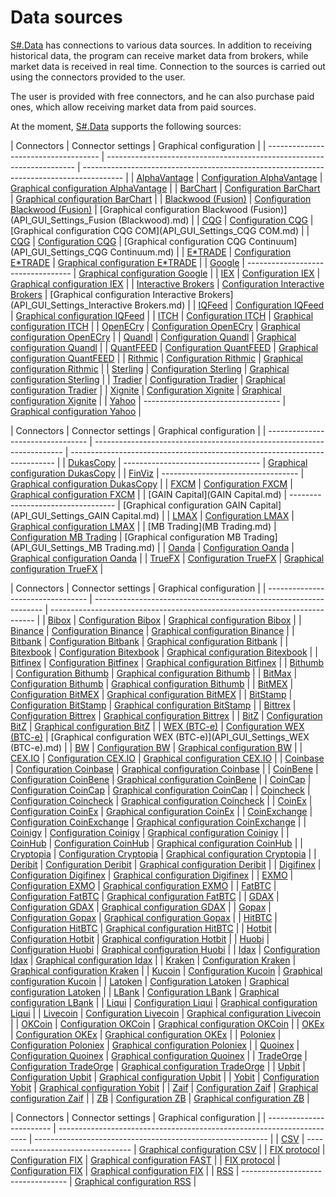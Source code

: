# Data sources

[S\#.Data](Hydra.md) has connections to various data sources. In addition to receiving historical data, the program can receive market data from brokers, while market data is received in real time. Connection to the sources is carried out using the connectors provided to the user. 

The user is provided with free connectors, and he can also purchase paid ones, which allow receiving market data from paid sources.

At the moment, [S\#.Data](Hydra.md) supports the following sources:

| Connectors
                         | Connector settings
                                                   | Graphical configuration
                                                                |
| ------------------------------------ | ---------------------------------------------------------------------- | ---------------------------------------------------------------------------------------- |
| [AlphaVantage](AlphaVantage.md)
    | [Configuration AlphaVantage](AlphaVantageConnectorsSettings.md)
      | [Graphical configuration AlphaVantage](API_GUI_Settings_AlphaVantage.md)
               |
| [BarChart](BarChart.md)
            | [Configuration BarChart](BarChartConnectorsSettings.md)
              | [Graphical configuration BarChart](API_GUI_Settings_Barchart.md)
                       |
| [Blackwood (Fusion)](Blackwood.md)
 | [Configuration Blackwood (Fusion)](BlackwoodConnectorsSettings.md)
   | [Graphical configuration Blackwood (Fusion)](API_GUI_Settings_Fusion (Blackwood).md)
   |
| [CQG](CQG.md)
                      | [Configuration CQG](CQGConnectorsSettings.md)
                        | [Graphical configuration CQG COM](API_GUI_Settings_CQG COM.md)
                         |
| [CQG](CQG.md)
                      | [Configuration CQG](CQGConnectorsSettings.md)
                        | [Graphical configuration CQG Continuum](API_GUI_Settings_CQG Continuum.md)
             |
| [E\*TRADE](ETrade.md)
              | [Configuration E\*TRADE](ETradeConnectorsSettings.md)
                | [Graphical configuration E\*TRADE](API_GUI_Settings_E_TRADE.md)
                        |
| [Google](Google.md)
                | \-\-\-\-\-\-\-\-\-\-\-\-\-\-\-\-\-\-\-\-\-\-\-\-\-\-\-\-\-\-\-\-\-\-
 | [Graphical configuration Google](API_GUI_Settings_Google.md)
                           |
| [IEX](IEX.md)
                      | [Configuration IEX](IEXConnectorsSettings.md)
                        | [Graphical configuration IEX](API_GUI_Settings_IEX.md)
                                 |
| [Interactive Brokers](IB.md)
       | [Configuration Interactive Brokers](IBSettings.md)
                   | [Graphical configuration Interactive Brokers](API_GUI_Settings_Interactive Brokers.md)
 |
| [IQFeed](IQFeed.md)
                | [Configuration IQFeed](IQFeedConnectorsSettings.md)
                  | [Graphical configuration IQFeed](API_GUI_Settings_IQFeed.md)
                           |
| [ITCH](ITCH.md)
                    | [Configuration ITCH](ITCHConnectorsSettings.md)
                      | [Graphical configuration ITCH](API_GUI_Settings_ITCH.md)
                               |
| [OpenECry](OEC.md)
                 | [Configuration OpenECry](OpenECryConnectorsSettings.md)
              | [Graphical configuration OpenECry](API_GUI_Settings_OpenECry_GainFutures.md)
           |
| [Quandl](Quandl.md)
                | [Configuration Quandl](QuandlConnectorsSettings.md)
                  | [Graphical configuration Quandl](API_GUI_Settings_Quandl.md)
                           |
| [QuantFEED](QuantFeed.md)
          | [Configuration QuantFEED](QuantFEEDConnectorsSettings.md)
            | [Graphical configuration QuantFEED](API_GUI_Settings_QuantFEED.md)
                     |
| [Rithmic](Rithmic.md)
              | [Configuration Rithmic](RithmicConnectorsSettings.md)
                | [Graphical configuration Rithmic](API_GUI_Settings_Rithmic.md)
                         |
| [Sterling](Sterling.md)
            | [Configuration Sterling](SterlingConnectorsSettings.md)
              | [Graphical configuration Sterling](API_GUI_Settings_Sterling.md)
                       |
| [Tradier](Tradier.md)
              | [Configuration Tradier](TradierConnectorsSettings.md)
                | [Graphical configuration Tradier](API_GUI_Settings_Tradier.md)
                         |
| [Xignite](Xignite.md)
              | [Configuration Xignite](XigniteConnectorsSettings.md)
                | [Graphical configuration Xignite](API_GUI_Settings_Xignite.md)
                         |
| [Yahoo](Yahoo.md)
                  | \-\-\-\-\-\-\-\-\-\-\-\-\-\-\-\-\-\-\-\-\-\-\-\-\-\-\-\-\-\-\-\-\-\-
 | [Graphical configuration Yahoo](API_GUI_Settings_Yahoo.md)
                             |

| Connectors
                      | Connector settings
                                                   | Graphical configuration
                                                  |
| --------------------------------- | ---------------------------------------------------------------------- | -------------------------------------------------------------------------- |
| [DukasCopy](DukasCopy.md)
       | \-\-\-\-\-\-\-\-\-\-\-\-\-\-\-\-\-\-\-\-\-\-\-\-\-\-\-\-\-\-\-\-\-\-
 | [Graphical configuration DukasCopy](API_GUI_Settings_Dukascopy.md)
       |
| [FinViz](FinViz.md)
             | \-\-\-\-\-\-\-\-\-\-\-\-\-\-\-\-\-\-\-\-\-\-\-\-\-\-\-\-\-\-\-\-\-\-
 | [Graphical configuration DukasCopy](API_GUI_Settings_FinViz.md)
          |
| [FXCM](Fxcm.md)
                 | [Configuration FXCM](FXCMConnectorsSettings.md)
                      | [Graphical configuration FXCM](API_GUI_Settings_FXCM.md)
                 |
| [GAIN Capital](GAIN Capital.md)
 | \-\-\-\-\-\-\-\-\-\-\-\-\-\-\-\-\-\-\-\-\-\-\-\-\-\-\-\-\-\-\-\-\-\-
 | [Graphical configuration GAIN Capital](API_GUI_Settings_GAIN Capital.md)
 |
| [LMAX](LMAX.md)
                 | [Configuration LMAX](LMAXConnectorsSettings.md)
                      | [Graphical configuration LMAX](API_GUI_Settings_LMAX.md)
                 |
| [MB Trading](MB Trading.md)
     | [Configuration MB Trading](MBTradingConnectorsSettings.md)
           | [Graphical configuration MB Trading](API_GUI_Settings_MB Trading.md)
     |
| [Oanda](Oanda.md)
               | [Configuration Oanda](OandaConnectorsSettings.md)
                    | [Graphical configuration Oanda](API_GUI_Settings_OANDA.md)
               |
| [TrueFX](TrueFX.md)
             | [Configuration TrueFX](TrueFXConnectorsSettings.md)
                  | [Graphical configuration TrueFX](API_GUI_Settings_TrueFX.md)
             |

| Connectors
                      | Connector settings
                                              | Graphical configuration
                                                  |
| --------------------------------- | ----------------------------------------------------------------- | -------------------------------------------------------------------------- |
| [Bibox](Bibox.md)
               | [Configuration Bibox](BiboxConnectorsSettings.md)
               | [Graphical configuration Bibox](API_GUI_Settings_Bibox.md)
               |
| [Binance](Binance.md)
           | [Configuration Binance](BinanceConnectorsSettings.md)
           | [Graphical configuration Binance](API_GUI_Settings_Binance.md)
           |
| [Bitbank](Bitbank.md)
           | [Configuration Bitbank](BitbankConnectorsSettings.md)
           | [Graphical configuration Bitbank](API_GUI_Settings_Bitbank.md)
           |
| [Bitexbook](Bitexbook.md)
       | [Configuration Bitexbook](BitexbookConnectorsSettings.md)
       | [Graphical configuration Bitexbook](API_GUI_Settings_Bitexbook.md)
       |
| [Bitfinex](Bitfinex.md)
         | [Configuration Bitfinex](BitfinexConnectorsSettings.md)
         | [Graphical configuration Bitfinex](API_GUI_Settings_Bitfinex.md)
         |
| [Bithumb](Bithumb.md)
           | [Configuration Bithumb](BithumbConnectorsSettings.md)
           | [Graphical configuration Bithumb](API_GUI_Settings_Bithumb.md)
           |
| [BitMax](BitMax.md)
             | [Configuration Bithumb](BitMaxConnectorsSettings.md)
            | [Graphical configuration Bithumb](API_GUI_Settings_BitMax.md)
            |
| [BitMEX](Bitmex.md)
             | [Configuration BitMEX](BitMEXConnectorsSettings.md)
             | [Graphical configuration BitMEX](API_GUI_Settings_BitMEX.md)
             |
| [BitStamp](BitStamp.md)
         | [Configuration BitStamp](BitStampConnectorsSettings.md)
         | [Graphical configuration BitStamp](API_GUI_Settings_Bitstamp.md)
         |
| [Bittrex](Bittrex.md)
           | [Configuration Bittrex](BittrexConnectorsSettings.md)
           | [Graphical configuration Bittrex](API_GUI_Settings_Bittrex.md)
           |
| [BitZ](BitZ.md)
                 | [Configuration BitZ](BitZConnectorsSettings.md)
                 | [Graphical configuration BitZ](API_GUI_Settings_Bit-Z.md)
                |
| [WEX (BTC\-e)](Btce.md)
         | [Configuration WEX (BTC\-e)](BtceConnectorsSettings.md)
         | [Graphical configuration WEX (BTC\-e)](API_GUI_Settings_WEX (BTC-e).md)
  |
| [BW](BW.md)
                     | [Configuration BW](BWConnectorsSettings.md)
                     | [Graphical configuration BW](API_GUI_Settings_BW.md)
                     |
| [CEX.IO](Cex.md)
                | [Configuration CEX.IO](CexConnectorsSettings.md)
                | [Graphical configuration CEX.IO](API_GUI_Settings_CEX.IO.md)
             |
| [Coinbase](Coinbase.md)
         | [Configuration Coinbase](CoinbaseConnectorsSettings.md)
         | [Graphical configuration Coinbase](API_GUI_Settings_Coinbase.md)
         |
| [CoinBene](CoinBene.md)
         | [Configuration CoinBene](CoinBeneConnectorsSettings.md)
         | [Graphical configuration CoinBene](API_GUI_Settings_CoinBene.md)
         |
| [CoinCap](CoinCap.md)
           | [Configuration CoinCap](CoinCapConnectorsSettings.md)
           | [Graphical configuration CoinCap](API_GUI_Settings_CoinCap.md)
           |
| [Coincheck](Coincheck.md)
       | [Configuration Coincheck](CoincheckConnectorsSettings.md)
       | [Graphical configuration Coincheck](API_GUI_Settings_Coincheck.md)
       |
| [CoinEx](CoinEx.md)
             | [Configuration CoinEx](CoinExConnectorsSettings.md)
             | [Graphical configuration CoinEx](API_GUI_Settings_CoinEx.md)
             |
| [CoinExchange](CoinExchange.md)
 | [Configuration CoinExchange](CoinExchangeConnectorsSettings.md)
 | [Graphical configuration CoinExchange](API_GUI_Settings_CoinExchange.md)
 |
| [Coinigy](Coinigy.md)
           | [Configuration Coinigy](CoinigyConnectorsSettings.md)
           | [Graphical configuration Coinigy](API_GUI_Settings_Coinigy.md)
           |
| [CoinHub](CoinHub.md)
           | [Configuration CoinHub](CoinHubConnectorsSettings.md)
           | [Graphical configuration CoinHub](API_GUI_Settings_CoinHub.md)
           |
| [Cryptopia](Cryptopia.md)
       | [Configuration Cryptopia](CryptopiaConnectorsSettings.md)
       | [Graphical configuration Cryptopia](API_GUI_Settings_Cryptopia.md)
       |
| [Deribit](Deribit.md)
           | [Configuration Deribit](DeribitConnectorsSettings.md)
           | [Graphical configuration Deribit](API_GUI_Settings_Deribit.md)
           |
| [Digifinex](Digifinex.md)
       | [Configuration Digifinex](DigifinexConnectorsSettings.md)
       | [Graphical configuration Digifinex](API_GUI_Settings_DigiFinex.md)
       |
| [EXMO](Exmo.md)
                 | [Configuration EXMO](EXMOConnectorsSettings.md)
                 | [Graphical configuration EXMO](API_GUI_Settings_EXMO.md)
                 |
| [FatBTC](FatBTC.md)
             | [Configuration FatBTC](FatBTCConnectorsSettings.md)
             | [Graphical configuration FatBTC](API_GUI_Settings_FatBTC.md)
             |
| [GDAX](GDAX.md)
                 | [Configuration GDAX](GDAXConnectorsSettings.md)
                 | [Graphical configuration GDAX](API_GUI_Settings_GDAX.md)
                 |
| [Gopax](Gopax.md)
               | [Configuration Gopax](GopaxConnectorsSettings.md)
               | [Graphical configuration Gopax](API_GUI_Settings_Gopax.md)
               |
| [HitBTC](HitBTC.md)
             | [Configuration HitBTC](HitBTCConnectorsSettings.md)
             | [Graphical configuration HitBTC](API_GUI_Settings_HitBTC.md)
             |
| [Hotbit](Hotbit.md)
             | [Configuration Hotbit](HotbitConnectorsSettings.md)
             | [Graphical configuration Hotbit](API_GUI_Settings_Hotbit.md)
             |
| [Huobi](Huobi.md)
               | [Configuration Huobi](HuobiConnectorsSettings.md)
               | [Graphical configuration Huobi](API_GUI_Settings_Huobi.md)
               |
| [Idax](Idax.md)
                 | [Configuration Idax](IdaxConnectorsSettings.md)
                 | [Graphical configuration Idax](API_GUI_Settings_IDAX.md)
                 |
| [Kraken](Kraken.md)
             | [Configuration Kraken](KrakenConnectorsSettings.md)
             | [Graphical configuration Kraken](API_GUI_Settings_Kraken.md)
             |
| [Kucoin](Kucoin.md)
             | [Configuration Kucoin](KucoinConnectorsSettings.md)
             | [Graphical configuration Kucoin](API_GUI_Settings_Kucoin.md)
             |
| [Latoken](Latoken.md)
           | [Configuration Latoken](LatokenConnectorsSettings.md)
           | [Graphical configuration Latoken](API_GUI_Settings_Latoken.md)
           |
| [LBank](LBank.md)
               | [Configuration LBank](LBankConnectorsSettings.md)
               | [Graphical configuration LBank](API_GUI_Settings_LBank.md)
               |
| [Liqui](Liqui.md)
               | [Configuration Liqui](LiquiConnectorsSettings.md)
               | [Graphical configuration Liqui](API_GUI_Settings_Liqui.md)
               |
| [Livecoin](LiveCoin.md)
         | [Configuration Livecoin](LivecoinConnectorsSettings.md)
         | [Graphical configuration Livecoin](API_GUI_Settings_Livecoin.md)
         |
| [OKCoin](OKCoin.md)
             | [Configuration OKCoin](OKCoinConnectorsSettings.md)
             | [Graphical configuration OKCoin](API_GUI_Settings_OKCoin.md)
             |
| [OKEx](Okex.md)
                 | [Configuration OKEx](OKExConnectorsSettings.md)
                 | [Graphical configuration OKEx](API_GUI_Settings_OKEx.md)
                 |
| [Poloniex](Poloniex.md)
         | [Configuration Poloniex](PoloniexConnectorsSettings.md)
         | [Graphical configuration Poloniex](API_GUI_Settings_Poloniex.md)
         |
| [Quoinex](Quoinex.md)
           | [Configuration Quoinex](QuoinexConnectorsSettings.md)
           | [Graphical configuration Quoinex](API_GUI_Settings_QUOINEX.md)
           |
| [TradeOrge](TradeOrge.md)
       | [Configuration TradeOrge](TradeOrgeConnectorsSettings.md)
       | [Graphical configuration TradeOrge](API_GUI_Settings_TradeOgre.md)
       |
| [Upbit](Upbit.md)
               | [Configuration Upbit](UpbitConnectorsSettings.md)
               | [Graphical configuration Upbit](API_GUI_Settings_Upbit.md)
               |
| [Yobit](Yobit.md)
               | [Configuration Yobit](YobitConnectorsSettings.md)
               | [Graphical configuration Yobit](API_GUI_Settings_Yobit.md)
               |
| [Zaif](Zaif.md)
                 | [Configuration Zaif](ZaifConnectorsSettings.md)
                 | [Graphical configuration Zaif](API_GUI_Settings_Zaif.md)
                 |
| [ZB](ZB.md)
                     | [Configuration ZB](ZBConnectorsSettings.md)
                     | [Graphical configuration ZB](API_GUI_Settings_ZB.COM.md)
                 |

| Connectors
             | Connector settings
                                                   | Graphical configuration
                                  |
| ------------------------ | ---------------------------------------------------------------------- | ---------------------------------------------------------- |
| [CSV](Csv.md)
          | \-\-\-\-\-\-\-\-\-\-\-\-\-\-\-\-\-\-\-\-\-\-\-\-\-\-\-\-\-\-\-\-\-\-
 | [Graphical configuration CSV](API_GUI_Settings_CSV.md)
   |
| [FIX protocol](Fix.md)
 | [Configuration FIX](FIXConnectorsSettings.md)
                        | [Graphical configuration FAST](API_GUI_Settings_FAST.md)
 |
| [FIX protocol](Fix.md)
 | [Configuration FIX](FIXConnectorsSettings.md)
                        | [Graphical configuration FIX](API_GUI_Settings_FIX.md)
   |
| [RSS](RSS.md)
          | \-\-\-\-\-\-\-\-\-\-\-\-\-\-\-\-\-\-\-\-\-\-\-\-\-\-\-\-\-\-\-\-\-\-
 | [Graphical configuration RSS](API_GUI_Settings_RSS.md)
   |
